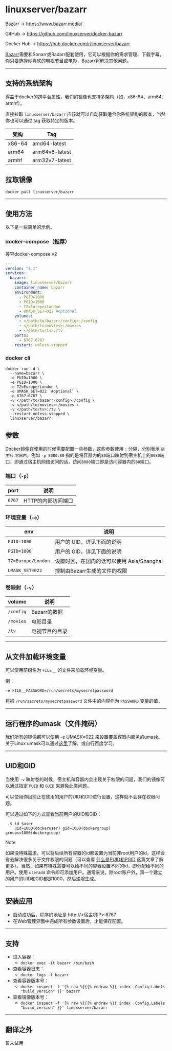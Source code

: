 # linuxserver/bazarr

Bazarr → https://www.bazarr.media/

GitHub → https://github.com/linuxserver/docker-bazarr

Docker Hub → https://hub.docker.com/r/linuxserver/bazarr

[Bazarr](https://www.bazarr.media/)需要和Sonarr或Radarr配套使用，它可以根据你的需求管理、下载字幕。你只要选择你喜欢的电视节目或电影，Bazarr将解决其他问题。

------

## 支持的系统架构

得益于docker的跨平台属性，我们的镜像也支持多架构（如，x86-64、arm64、armhf）。

直接拉取 `linuxserver/bazarr` 应该就可以自动获取适合你系统架构的版本，当然你也可以通过 tag 获取特定的版本。

| 架构   | Tag            |
| ------ | -------------- |
| x86-64 | amd64-latest   |
| arm64  | arm64v8-latest |
| armhf  | arm32v7-latest |

## 拉取镜像

```shell
docker pull linuxserver/bazarr
```



------

## 使用方法

以下是一些简单的示例。

### docker-compose（[推荐](general/docker-compose.md)）

兼容docker-compose v2

```yaml
---
version: "2.1"
services:
  bazarr:
    image: linuxserver/bazarr
    container_name: bazarr
    environment:
      - PUID=1000
      - PGID=1000
      - TZ=Europe/London
      - UMASK_SET=022 #optional
    volumes:
      - </path/to/bazarr/config>:/config
      - </path/to/movies>:/movies
      - </path/to/tv>:/tv
    ports:
      - 6767:6767
    restart: unless-stopped
```

### docker cli

```shell
docker run -d \
  --name=bazarr \
  -e PUID=1000 \
  -e PGID=1000 \
  -e TZ=Europe/London \
  -e UMASK_SET=022 `#optional` \
  -p 6767:6767 \
  -v </path/to/bazarr/config>:/config \
  -v </path/to/movies>:/movies \
  -v </path/to/tv>:/tv \
  --restart unless-stopped \
  linuxserver/bazarr
```

## 参数

Docker镜像在使用的时候需要配置一些参数，这些参数使用 `:` 分隔，分别表示 `宿主机:容器内`。例如 `-p 8080:80` 指的是将容器内的`80`端口映射到宿主机上的`8080`端口，即通过宿主机网络访问的话，访问`8080`端口即是访问容器内的`80`端口。

### 端口（`-p`）

| port   | 说明               |
| ------ | ------------------ |
| `6767` | HTTP的内部访问端口 |

### 环境变量（`-e`）

| env                   | 说明                                       |
| --------------------- | ------------------------------------------ |
| `PUID=1000`           | 用户的 UID，详见下面的说明                 |
| `PGID=1000`           | 用户的 GID，详见下面的说明                 |
| `TZ=Europe/London`    | 设置时区，在国内的话可以使用 Asia/Shanghai |
| `UMASK_SET=022`       | 控制由Bazarr生成的文件的权限               |

### 卷映射（`-v`）

| volume      | 说明               |
| ----------- | ------------------ |
| `/config`   | Bazarr的数据       |
| `/movies`   | 电影目录           |
| `/tv`       | 电视节目的目录     |

------

## 从文件加载环境变量

可以使用前缀名为 `FILE__` 的文件来加载环境变量。

例：

```
-e FILE__PASSWORD=/run/secrets/mysecretpassword
```

将把 `/run/secrets/mysecretpassword` 文件中的内容作为 `PASSWORD` 变量的值。

------

## 运行程序的umask（文件掩码）

我们所有的镜像都可以使用 -e UMASK=022 来设置覆盖容器内服务的umask。关于Linux umask可以通过[这里](https://en.wikipedia.org/wiki/Umask)了解，或自行百度学习。

------

## UID和GID

当使用 `-v` 映射卷的时候，宿主机和容器内会出现关于权限的问题，我们的镜像可以通过指定 `PUID` 和 `GUID` 来避免此类问题。

可以使用你目前正在使用的用户的UID和GID进行设置，这样就不会存在权限问题。

可以通过如下的方式查看当前用户的UID和GID：

```shell
  $ id $user
    uid=1000(dockeruser) gid=1000(dockergroup) groups=1000(dockergroup)
```

> [!NOTE]
>
> 如果没特殊需求，可以将后续所有容器的id都设置为当前非root用户的id，这样会省去解决很多关于文件权限的问题（可以查看 [什么是PUID和PGID](general/understanding-puid-and-pgid.md) 这篇文章了解更多）。当然，如果有特殊需要可以给不同的容器设置不同的id，即分配给不同的用户。使用 `useradd` 命令即可添加用户。通常来说，除root账户外，第一个建立的用户的UID和GID都是1000，然后递增生成。

------

## 安装应用

- 启动成功后，程序的地址是 http://<宿主机IP>:6767
- 在Web管理界面中完成所有参数设置后，才能保存配置。

------

## 支持

- 进入容器：
  - `docker exec -it bazarr /bin/bash`
- 查看容器日志：
  - `docker logs -f bazarr`
- 查看容器版本号：
  - `docker inspect -f '{% raw %}{{% endraw %}{ index .Config.Labels "build_version" }}' bazarr`
- 查看镜像版本号：
  - `docker inspect -f '{% raw %}{{% endraw %}{ index .Config.Labels "build_version" }}' linuxserver/bazarr`

------

## 翻译之外

暂未试用